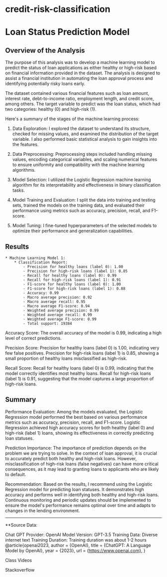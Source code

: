 # credit-risk-classification

# Loan Status Prediction Model

## Overview of the Analysis
The purpose of this analysis was to develop a machine learning model to predict the status of loan applications as either healthy or high-risk based on financial information provided in the dataset. The analysis is designed to assist a financial institution in automating the loan approval process and identifying potentially risky loans early.

The dataset contained various financial features such as loan amount, interest rate, debt-to-income ratio, employment length, and credit score, among others. The target variable to predict was the loan status, which had two categories: healthy (0) and high-risk (1).

Here's a summary of the stages of the machine learning process:

1. Data Exploration: I explored the dataset to understand its structure, checked for missing values, and examined the distribution of the target variable. I also performed basic statistical analysis to gain insights into the features.

2. Data Preprocessing: Preprocessing steps included handling missing values, encoding categorical variables, and scaling numerical features to ensure uniformity and compatibility with the machine learning algorithms.

3. Model Selection: I utilized the Logistic Regression machine learning algorithm for its interpretability and effectiveness in binary classification tasks.

4. Model Training and Evaluation: I split the data into training and testing sets, trained the models on the training data, and evaluated their performance using metrics such as accuracy, precision, recall, and F1-score.

5. Model Tuning: I fine-tuned hyperparameters of the selected models to optimize their performance and generalization capabilities.

## Results
```
* Machine Learning Model 1:
    * Classification Report:
        - Precision for healthy loans (label 0): 1.00
        - Precision for high-risk loans (label 1): 0.85
        - Recall for healthy loans (label 0): 0.99
        - Recall for high-risk loans (label 1): 0.91
        - F1-score for healthy loans (label 0): 1.00
        - F1-score for high-risk loans (label 1): 0.88
        - Accuracy: 0.99
        - Macro average precision: 0.92
        - Macro average recall: 0.95
        - Macro average F1-score: 0.94
        - Weighted average precision: 0.99
        - Weighted average recall: 0.99
        - Weighted average F1-score: 0.99
        - Total support: 19384
```
Accuracy Score: The overall accuracy of the model is 0.99, indicating a high level of correct predictions.

Precision Score:
Precision for healthy loans (label 0) is 1.00, indicating very few false positives.
Precision for high-risk loans (label 1) is 0.85, showing a small proportion of healthy loans misclassified as high-risk.

Recall Score:
Recall for healthy loans (label 0) is 0.99, indicating that the model correctly identifies most healthy loans.
Recall for high-risk loans (label 1) is 0.91, suggesting that the model captures a large proportion of high-risk loans.

## Summary
Performance Evaluation:
Among the models evaluated, the Logistic Regression model performed the best based on various performance metrics such as accuracy, precision, recall, and F1-score. Logistic Regression achieved high accuracy scores for both healthy (label 0) and high-risk (label 1) loans, showing its effectiveness in correctly predicting loan statuses.

Prediction Importance:
The importance of prediction depends on the problem we are trying to solve. In the context of loan approval, it is crucial to accurately predict both healthy and high-risk loans. However, misclassification of high-risk loans (false negatives) can have more critical consequences, as it may lead to granting loans to applicants who are likely to default.

Recommendation:
Based on the results, I recommend using the Logistic Regression model for predicting loan statuses. It demonstrates high accuracy and performs well in identifying both healthy and high-risk loans. Continuous monitoring and periodic updates should be implemented to ensure the model's performance remains optimal over time and adapts to changes in the lending environment.

---
**Source Data: 

Chat GPT Provider: OpenAI Model Version: GPT-3.5 Training Data: Diverse internet text Training Duration: Training duration was about 1-2 hours @article{openai2023, author = {OpenAI}, title = {ChatGPT: A Language Model by OpenAI}, year = {2023}, url = {https://www.openai.com}, }

Class Videos

Stackoverflow